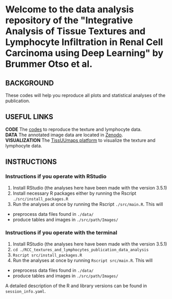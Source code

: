 # Welcome to the data analysis repository of the "Integrative Analysis of Tissue Textures and Lymphocyte Infiltration in Renal Cell Carcinoma using Deep Learning" by Brummer Otso et al.


## BACKGROUND
These codes will help you reproduce all plots and statistical analyses of the publication.  


## USEFUL LINKS
**CODE**    The [codes](https://version.helsinki.fi/hus_hematology/tcga-kirc-immunology) to reproduce the texture and lymphocyte data.  
**DATA**   The annotated image data are located in [Zenodo](https://zenodo.org/deposit/6384627).  
**VISUALIZATION**   The [TissUUmaps platform](http://hruh-20.it.helsinki.fi/rcc_texture_lymphocytes/) to visualize the texture and lymphocyte data.



## INSTRUCTIONS

### Instructions if you operate with RStudio
1. Install RStudio (the analyses here have been made with the version 3.5.1)
2. Install necessary R packages either by running the Rscript `./src/install_packages.R`
3. Run the analyses at once by running the Rscript `./src/main.R`. This will
- preprocess data files found in `./data/`
- produce tables and images in `./src/path/Images/`


### Instructions if you operate with the terminal
1. Install RStudio (the analyses here have been made with the version 3.5.1)
2. `cd ./RCC_textures_and_lymphocytes_publication_data_analysis`
3. `Rscript src/install_packages.R`
4. Run the analyses at once by running `Rscript src/main.R`. This will
- preprocess data files found in `./data/`
- produce tables and images in `./src/path/Images/`


A detailed description of  the R and library versions can be found in `session_info.yaml`.
